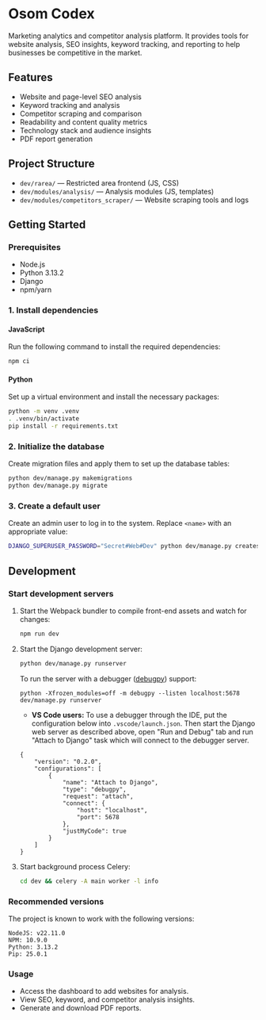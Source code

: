 # Osom Codex

Marketing analytics and competitor analysis platform. It provides tools for website analysis, SEO insights, keyword tracking, and reporting to help businesses be competitive in the market.

## Features

- Website and page-level SEO analysis
- Keyword tracking and analysis
- Competitor scraping and comparison
- Readability and content quality metrics
- Technology stack and audience insights
- PDF report generation

## Project Structure

- `dev/rarea/` — Restricted area frontend (JS, CSS)
- `dev/modules/analysis/` — Analysis modules (JS, templates)
- `dev/modules/competitors_scraper/` — Website scraping tools and logs

## Getting Started

### Prerequisites

- Node.js
- Python 3.13.2
- Django
- npm/yarn

### 1. Install dependencies
#### JavaScript
Run the following command to install the required dependencies:
```sh
npm ci
```
#### Python
Set up a virtual environment and install the necessary packages:
```sh
python -m venv .venv
. .venv/bin/activate
pip install -r requirements.txt
```

### 2. Initialize the database
Create migration files and apply them to set up the database tables:
```sh
python dev/manage.py makemigrations
python dev/manage.py migrate
```

### 3. Create a default user
Create an admin user to log in to the system. Replace `<name>` with an appropriate value:
```sh
DJANGO_SUPERUSER_PASSWORD="Secret#Web#Dev" python dev/manage.py createsuperuser --no-input --username gustas --email gustas@dev.indeform.com
```

## Development
### Start development servers
1. Start the Webpack bundler to compile front-end assets and watch for changes:
    ```sh
    npm run dev
    ```
2. Start the Django development server:
    ```sh
    python dev/manage.py runserver
    ```
    To run the server with a debugger ([debugpy](https://github.com/microsoft/debugpy)) support:
    ```
    python -Xfrozen_modules=off -m debugpy --listen localhost:5678 dev/manage.py runserver
    ```
    * **VS Code users:** To use a debugger through the IDE, put the configuration below into `.vscode/launch.json`. Then start the Django web  server as described above, open "Run and Debug" tab and run "Attach to Django" task which will connect to the debugger server.
    ```
    {
        "version": "0.2.0",
        "configurations": [
            {
                "name": "Attach to Django",
                "type": "debugpy",
                "request": "attach",
                "connect": {
                    "host": "localhost",
                    "port": 5678
                },
                "justMyCode": true
            }
        ]
    }
    ```
3. Start background process Celery:
    ```sh
    cd dev && celery -A main worker -l info
    ```

### Recommended versions
The project is known to work with the following versions:
```
NodeJS: v22.11.0
NPM: 10.9.0
Python: 3.13.2
Pip: 25.0.1
```

### Usage

- Access the dashboard to add websites for analysis.
- View SEO, keyword, and competitor analysis insights.
- Generate and download PDF reports.

